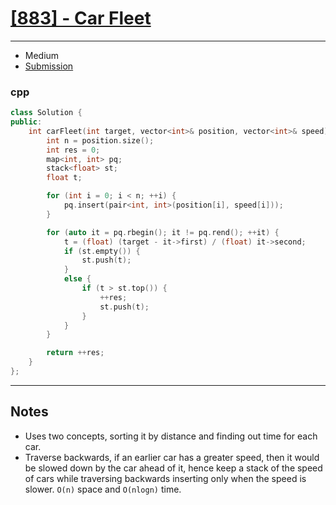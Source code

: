 # [[883] - Car Fleet](https://leetcode.com/problems/car-fleet)

---

- Medium
- [Submission](https://leetcode.com/problems/car-fleet/submissions/887263792/)

### cpp
```cpp
class Solution {
public:
    int carFleet(int target, vector<int>& position, vector<int>& speed) {
        int n = position.size();
        int res = 0;
        map<int, int> pq;
        stack<float> st;
        float t;

        for (int i = 0; i < n; ++i) {
            pq.insert(pair<int, int>(position[i], speed[i]));
        }

        for (auto it = pq.rbegin(); it != pq.rend(); ++it) {
            t = (float) (target - it->first) / (float) it->second;
            if (st.empty()) {
                st.push(t);
            }
            else {
                if (t > st.top()) {
                    ++res;
                    st.push(t);
                }
            }
        }

        return ++res;
    }
};
```

---

## Notes

- Uses two concepts, sorting it by distance and finding out time for each car.
- Traverse backwards, if an earlier car has a greater speed, then it would be slowed down by the car ahead of it, hence keep a stack of the speed of cars while traversing backwards inserting only when the speed is slower. `O(n)` space and `O(nlogn)` time.
